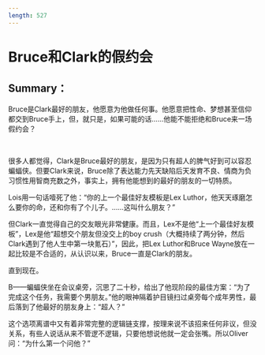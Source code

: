 ```yaml
---
length: 527
---
```


# Bruce和Clark的假约会

## Summary：

Bruce是Clark最好的朋友，他愿意为他做任何事。他愿意把性命、梦想甚至信仰都交到Bruce手上，但，就只是，如果可能的话……他能不能拒绝和Bruce来一场假约会？

<br>

很多人都觉得，Clark是Bruce最好的朋友，是因为只有超人的脾气好到可以容忍蝙蝠侠。但要Clark来说，Bruce除了表达能力先天缺陷后天发育不良、情商为负习惯性用智商充数之外，事实上，拥有他能想到的最好的朋友的一切特质。

Lois用一句话噎死了他：“你的上一个最佳好友模板是Lex Luthor，他天天琢磨怎么要你的命，还和你有了个儿子。……这叫什么朋友？”

但Clark一直觉得自己的交友眼光非常健康。而且，Lex不是他“上一个最佳好友模板”，Lex是他“超想交个朋友但没交上的boy crush（大概持续了两分钟，然后Clark遇到了他人生中第一块氪石）”，因此，把Lex Luthor和Bruce Wayne放在一起比较是不合适的，从认识以来，Bruce一直是Clark的朋友。

直到现在。

B——蝙蝠侠坐在会议桌旁，沉思了二十秒，给出了他现阶段的最佳方案：“为了完成这个任务，我需要个男朋友。”他的眼神隔着护目镜扫过桌旁每个成年男性，最后落到了他最好的朋友身上：“超人？”

这个选项离谱中又有着非常完整的逻辑链支撑，按理来说不该招来任何非议，但没关系，有些人说话从来不管逻不逻辑，只要他想说他就一定会张嘴。所以Oliver问：“为什么第一个问他？”
